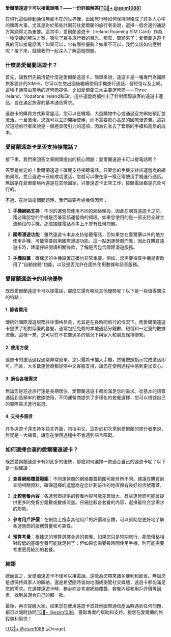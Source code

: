 **愛爾蘭遠遊卡可以接電話嗎？——一份詳細解答[[TG💪+ @esim1088](https://t.me/s/esim1088)]**

在現代這個移動通信無處不在的世界裡，出國旅行時如何保持聯絡成了許多人心中的頭等大事。尤其是對於那些計劃前往愛爾蘭的旅行者來說，選擇一個合適的通話方案顯得尤為重要。這其中，愛爾蘭遠遊卡（Ireland Roaming SIM Card）作為一種便捷的解決方案，吸引了眾多旅行者的目光。那麼，問題來了：愛爾蘭遠遊卡真的可以接電話嗎？如果可以，它有哪些優勢？如果不可以，我們又該如何應對呢？接下來，就讓我們一起深入了解這個問題。

### **什麼是愛爾蘭遠遊卡？**

首先，讓我們先搞清楚什麼是愛爾蘭遠遊卡。簡單來說，遠遊卡是一種專門為國際旅客設計的SIM卡，它可以在您出國後繼續使用手機進行通話、發短信以及上網。這種卡通常由當地的運營商提供，比如愛爾蘭三大主要運營商——Three Ireland、Vodafone Ireland和Eir。這些運營商都推出了針對國際旅客的遠遊卡產品，旨在滿足旅客的基本通信需求。

遠遊卡的購買方式非常靈活，您可以在機場、大型購物中心或通過官方網站預訂並激活。一旦激活，您就可以立即開始使用，而不需要擔心高昂的國際漫遊費。這對於短期旅行者來說是一個極具吸引力的選項，因為它省去了繁瑣的手續和高昂的成本。

### **愛爾蘭遠遊卡是否支持接電話？**

接下來，我們來回答文章開頭提出的核心問題：愛爾蘭遠遊卡可以接電話嗎？

答案是肯定的！愛爾蘭遠遊卡確實支持接聽電話。只要您的手機支持該運營商的網絡頻段，並且遠遊卡已經成功激活，您就可以像在家一樣正常使用手機進行通話。無論是在愛爾蘭境內還是在其他國家，只要遠遊卡正常工作，接聽電話都是完全可行的。

不過，在討論這個問題時，我們需要考慮幾個因素：

1. **手機網絡支持**：不同的運營商使用不同的網絡頻段，因此在購買遠遊卡之前，務必確認您的手機是否兼容該運營商的頻段。如果您使用的是一部支持全球主流頻段的手機，那麼接聽電話基本上不會有任何問題。

2. **國際漫遊功能**：雖然遠遊卡本身支持接聽電話，但如果您在愛爾蘭以外的地方使用手機，可能需要啟用國際漫遊功能。這一點因運營商而異，因此在購買遠遊卡時，建議仔細閱讀相關條款，了解是否包含國際漫遊服務。

3. **手機設置**：確保您的手機設置正確也非常重要。例如，您需要檢查手機是否啟用了“自動接聽”功能，以及是否允許在國外使用數據和語音服務。

### **愛爾蘭遠遊卡的其他優勢**

既然愛爾蘭遠遊卡可以接電話，那麼它還有哪些其他優勢呢？以下是一些值得關注的特點：

#### **1. 節省費用**
傳統的國際漫遊服務往往價格昂貴，尤其是在長時間旅行的情況下。而愛爾蘭遠遊卡提供了相對低廉的套餐，通常包括免費的本地通話分鐘數、短信和一定量的數據流量。這樣一來，您可以在不花費過多的情況下與家人和朋友保持聯繫。

#### **2. 使用方便**
遠遊卡的激活過程通常非常簡單，您只需將卡插入手機，然後按照指示完成激活即可。而且，大多數運營商都提供中文客服支持，讓您在使用過程中感到更加安心。

#### **3. 適合各種需求**
無論您是短途旅行還是長期居住，愛爾蘭遠遊卡都能滿足您的需求。從基本的語音通話到高頻率的數據使用，不同運營商提供了多樣化的套餐選擇，您可以根據自己的實際需求進行挑選。

#### **4. 支持多語言**
許多遠遊卡還支持多語言界面，包括中文。這對於初次來到愛爾蘭的旅行者來說，無疑是一大福音，讓您在使用過程中不會遇到語言障礙。

### **如何選擇合適的愛爾蘭遠遊卡？**

既然愛爾蘭遠遊卡有如此多的優勢，那麼如何選擇一款適合自己的遠遊卡呢？以下是一些建議：

1. **查看網絡覆蓋範圍**：不同運營商的網絡覆蓋範圍可能有所不同。建議在購買前查閱相關資料，確保選擇的運營商在您計劃前往的地區擁有良好的信號覆蓋。

2. **比較套餐內容**：各運營商提供的套餐內容可能差異很大，有些運營商可能會提供更多的免費分鐘數或數據流量。仔細比較各套餐的內容，選擇最符合您需求的那款。

3. **參考用戶評價**：在網路上搜索其他用戶的評價和反饋，可以幫助您更好地了解各運營商的服務質量和可靠性。

4. **預算考量**：根據您的預算選擇合適的套餐。如果您只是短期旅行，那麼價格相對較低的基礎套餐可能就足夠了；但如果您需要長時間使用手機，則可能需要考慮更高級別的套餐。

### **結語**

總而言之，愛爾蘭遠遊卡不僅可以接電話，還能為您帶來諸多便利和節省。無論您是想保持與家人的聯絡，還是希望隨時查詢地圖或瀏覽社交媒體，遠遊卡都能滿足您的需求。在選擇遠遊卡時，務必綜合考慮網絡覆蓋、套餐內容和用戶評價等因素，找到最適合自己的那一款。

最後，再次提醒大家，如果您在使用遠遊卡或其他國際通信產品時遇到任何問題，都可以隨時訪問[TG💪+ @esim1088](https://t.me/s/esim1088)，獲取專業的幫助和支持。祝您在愛爾蘭的旅程順利愉快！

[[TG💪+ @esim1088](https://t.me/s/esim1088) ![Image](https://i.postimg.cc/4NQfJmqS/Snipaste-2025-05-13-00-14-12.png)]